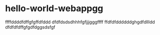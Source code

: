 # hello-world-webappgg
ffffddddfdffgfgffdfddd
dfdfdsdsdhhhfgfjjjgggffff
ffdfdfddddddghgdfdllldd
dfdfdfdffgfgdfdggsdsfgf
